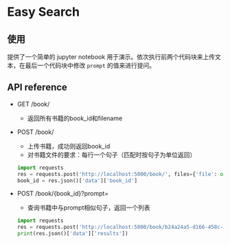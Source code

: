 # Easy Search

## 使用

提供了一个简单的 jupyter notebook 用于演示。依次执行前两个代码块来上传文本，在最后一个代码块中修改 `prompt` 的值来进行提问。

## API reference

- GET /book/
    - 返回所有书籍的book_id和filename

- POST /book/
    - 上传书籍，成功则返回book_id
    - 对书籍文件的要求：每行一个句子（匹配时按句子为单位返回）
    ```python
    import requests
    res = requests.post('http://localhost:5000/book/', files={'file': open('test.txt', 'rb')})
    book_id = res.json()['data']['book_id']
    ```

- POST /book/{book_id}?prompt=
    - 查询书籍中与prompt相似句子，返回一个列表
    ```python
    import requests
    res = requests.post('http://localhost:5000/book/b24a24a5-d166-458c-a794-d64733737c35?prompt=物理学从来没有')
    print(res.json()['data']['results'])
    ```

